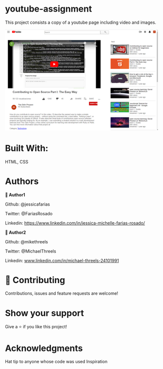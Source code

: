 # youtube-assignment

This project consists a copy of a youtube page including video and images.

![screenshot of webpage](/images/screenshot-website.png)



# Built With:

HTML, CSS



# Authors

**👤 Author1**

Github: @jessicafarias

Twitter: @FariasRosado

Linkedin: https://www.linkedin.com/in/jessica-michelle-farias-rosado/


**👤 Author2**

Github: @mikethreels

Twitter: @MichaelThreels

Linkedin: www.linkedin.com/in/michael-threels-24101991


# 🤝 Contributing
Contributions, issues and feature requests are welcome!

# Show your support
Give a ⭐️ if you like this project!

# Acknowledgments
Hat tip to anyone whose code was used
Inspiration

